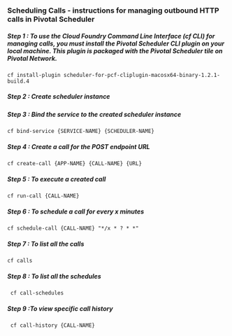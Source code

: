 ### Scheduling Calls - instructions for managing outbound HTTP calls in Pivotal Scheduler

##### Step 1 : To use the Cloud Foundry Command Line Interface (cf CLI) for managing calls, you must install the Pivotal Scheduler CLI plugin on your local machine. This plugin is packaged with the Pivotal Scheduler tile on Pivotal Network.
```cf install-plugin scheduler-for-pcf-cliplugin-macosx64-binary-1.2.1-build.4```
##### Step 2 : Create scheduler instance
##### Step 3 : Bind the service to the created scheduler instance
``cf bind-service {SERVICE-NAME} {SCHEDULER-NAME}``
##### Step 4 : Create a call for the POST endpoint URL
``cf create-call {APP-NAME} {CALL-NAME} {URL}``
##### Step 5 : To execute a created call
``cf run-call {CALL-NAME}``
##### Step 6 : To schedule a call for every x minutes
``cf schedule-call {CALL-NAME} "*/x * ? * *"``
##### Step 7 : To list all the calls
``cf calls``
##### Step 8 : To list all the schedules
`` cf call-schedules``
##### Step 9 :To view specific call history
`` cf call-history {CALL-NAME}`` 
